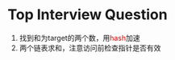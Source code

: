 # Top Interview Question
1. 找到和为target的两个数，用<font color="#dd0000">hash</font>加速   
2. 两个链表求和，注意访问前检查指针是否有效
